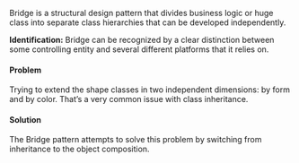 Bridge is a structural design pattern that divides business logic or huge class into separate class hierarchies that can be developed independently.

**Identification:** Bridge can be recognized by a clear distinction between some controlling entity and several different platforms that it relies on.

#### Problem

Trying to extend the shape classes in two independent dimensions: by form and by color. That’s a very common issue with class inheritance.

#### Solution

The Bridge pattern attempts to solve this problem by switching from inheritance to the object composition.
